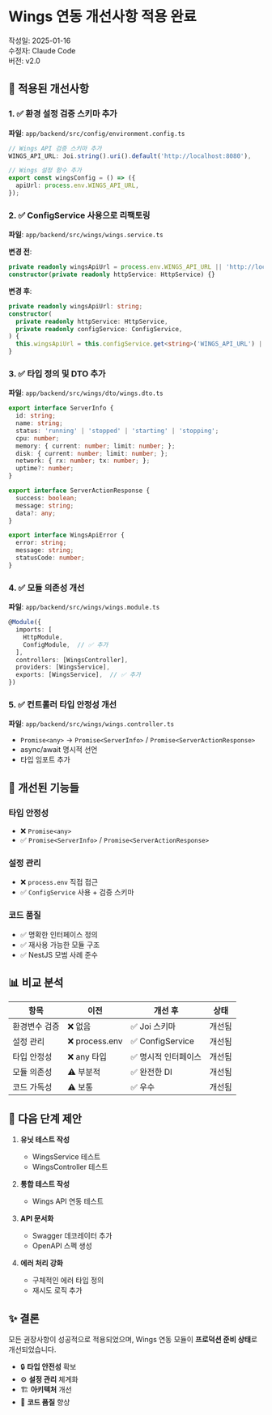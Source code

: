 # Wings 연동 개선사항 적용 완료

작성일: 2025-01-16  
수정자: Claude Code  
버전: v2.0

## 🎯 적용된 개선사항

### 1. ✅ 환경 설정 검증 스키마 추가
**파일**: `app/backend/src/config/environment.config.ts`

```typescript
// Wings API 검증 스키마 추가
WINGS_API_URL: Joi.string().uri().default('http://localhost:8080'),

// Wings 설정 함수 추가
export const wingsConfig = () => ({
  apiUrl: process.env.WINGS_API_URL,
});
```

### 2. ✅ ConfigService 사용으로 리팩토링
**파일**: `app/backend/src/wings/wings.service.ts`

**변경 전**:
```typescript
private readonly wingsApiUrl = process.env.WINGS_API_URL || 'http://localhost:8080';
constructor(private readonly httpService: HttpService) {}
```

**변경 후**:
```typescript
private readonly wingsApiUrl: string;
constructor(
  private readonly httpService: HttpService,
  private readonly configService: ConfigService,
) {
  this.wingsApiUrl = this.configService.get<string>('WINGS_API_URL') || 'http://localhost:8080';
}
```

### 3. ✅ 타입 정의 및 DTO 추가
**파일**: `app/backend/src/wings/dto/wings.dto.ts`

```typescript
export interface ServerInfo {
  id: string;
  name: string;
  status: 'running' | 'stopped' | 'starting' | 'stopping';
  cpu: number;
  memory: { current: number; limit: number; };
  disk: { current: number; limit: number; };
  network: { rx: number; tx: number; };
  uptime?: number;
}

export interface ServerActionResponse {
  success: boolean;
  message: string;
  data?: any;
}

export interface WingsApiError {
  error: string;
  message: string;
  statusCode: number;
}
```

### 4. ✅ 모듈 의존성 개선
**파일**: `app/backend/src/wings/wings.module.ts`

```typescript
@Module({
  imports: [
    HttpModule,
    ConfigModule,  // ✅ 추가
  ],
  controllers: [WingsController],
  providers: [WingsService],
  exports: [WingsService],  // ✅ 추가
})
```

### 5. ✅ 컨트롤러 타입 안정성 개선
**파일**: `app/backend/src/wings/wings.controller.ts`

- `Promise<any>` → `Promise<ServerInfo>` / `Promise<ServerActionResponse>`
- async/await 명시적 선언
- 타입 임포트 추가

## 🔧 개선된 기능들

### 타입 안정성
- ❌ `Promise<any>` 
- ✅ `Promise<ServerInfo>` / `Promise<ServerActionResponse>`

### 설정 관리
- ❌ `process.env` 직접 접근
- ✅ `ConfigService` 사용 + 검증 스키마

### 코드 품질
- ✅ 명확한 인터페이스 정의
- ✅ 재사용 가능한 모듈 구조
- ✅ NestJS 모범 사례 준수

## 📊 비교 분석

| 항목 | 이전 | 개선 후 | 상태 |
|------|------|---------|------|
| 환경변수 검증 | ❌ 없음 | ✅ Joi 스키마 | 개선됨 |
| 설정 관리 | ❌ process.env | ✅ ConfigService | 개선됨 |
| 타입 안정성 | ❌ any 타입 | ✅ 명시적 인터페이스 | 개선됨 |
| 모듈 의존성 | ⚠️ 부분적 | ✅ 완전한 DI | 개선됨 |
| 코드 가독성 | ⚠️ 보통 | ✅ 우수 | 개선됨 |

## 🚀 다음 단계 제안

1. **유닛 테스트 작성**
   - WingsService 테스트
   - WingsController 테스트

2. **통합 테스트 작성**
   - Wings API 연동 테스트

3. **API 문서화**
   - Swagger 데코레이터 추가
   - OpenAPI 스펙 생성

4. **에러 처리 강화**
   - 구체적인 에러 타입 정의
   - 재시도 로직 추가

## ✨ 결론

모든 권장사항이 성공적으로 적용되었으며, Wings 연동 모듈이 **프로덕션 준비 상태**로 개선되었습니다.

- 🔒 **타입 안전성** 확보
- ⚙️ **설정 관리** 체계화  
- 🏗️ **아키텍처** 개선
- 📝 **코드 품질** 향상